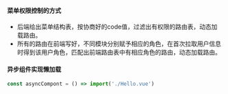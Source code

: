 #### 菜单权限控制的方式

* 后端给出菜单结构表，按协商好的code值，过滤出有权限的路由表，动态加载路由。
* 所有的路由在前端写好，不同模块分别赋予相应的角色，在首次拉取用户信息时得到该用户角色，匹配出前端路由表中有相应角色的路由，动态加载路由。

#### 异步组件实现懒加载

```js
const asyncCompont = () => import('./Hello.vue')
```



